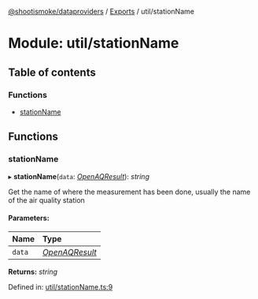 [@shootismoke/dataproviders](../README.md) / [Exports](../modules.md) / util/stationName

# Module: util/stationName

## Table of contents

### Functions

- [stationName](util_stationname.md#stationname)

## Functions

### stationName

▸ **stationName**(`data`: [*OpenAQResult*](util_openaq.md#openaqresult)): *string*

Get the name of where the measurement has been done, usually the name of the
air quality station

#### Parameters:

Name | Type |
:------ | :------ |
`data` | [*OpenAQResult*](util_openaq.md#openaqresult) |

**Returns:** *string*

Defined in: [util/stationName.ts:9](https://github.com/shootismoke/common/blob/1e71707/packages/dataproviders/src/util/stationName.ts#L9)
